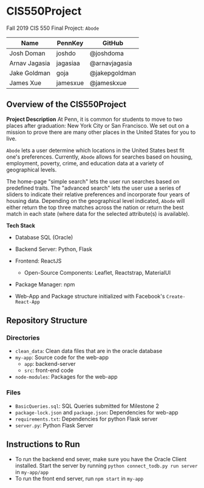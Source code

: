 # CIS550Project

Fall 2019 CIS 550 Final Project: `Abode`

| Name          | PennKey  | GitHub        |
| ------------- | -------- | ------------- |
| Josh Doman    | joshdo   | @joshdoma     |
| Arnav Jagasia | jagasiaa | @arnavjagasia |
| Jake Goldman  | goja     | @jakepgoldman |
| James Xue     | jamesxue | @jameskxue    |

## Overview of the CIS550Project
__Project Description__
At Penn, it is common for students to move to two places after
graduation: New York City or San Francisco. We set out on a mission
to prove there are many other places in the United States for you to live.

`Abode` lets a user determine which locations in the United States best fit one's
preferences. Currently, `Abode` allows for searches based on housing, employment,
poverty, crime, and education data at a variety of geographical levels.

The home-page "simple search" lets the user run searches based on predefined
traits. The "advanced search" lets the user use a series of sliders to indicate
their relative preferences and incorporate four years of housing data. Depending
on the geographical level indicated, `Abode` will either return the top three
matches across the nation or return the best match in each state (where data for
the selected attribute(s) is available).

__Tech Stack__
* Database SQL (Oracle)
* Backend Server: Python, Flask
* Frontend: ReactJS
  * Open-Source Components: Leaflet, Reactstrap, MaterialUI
* Package Manager: npm

* Web-App and Package structure initialized with Facebook's `Create-React-App`

## Repository Structure
### Directories
* `clean_data`: Clean data files that are in the oracle database
* `my-app`: Source code for the web-app
  * `app`: backend-server
  * `src`: front-end code
* `node-modules`: Packages for the web-app

### Files
* `BasicQueries.sql`: SQL Queries submitted for Milestone 2
* `package-lock.json` and `package.json`: Dependencies for web-app
* `requirements.txt`: Dependencies for python Flask server
* `server.py`: Python Flask Server


## Instructions to Run
* To run the backend end sever, make sure you have the Oracle Client installed.
  Start the server by running `python connect_todb.py run server` in `my-app/app`
* To run the front end server, run `npm start` in `my-app`
